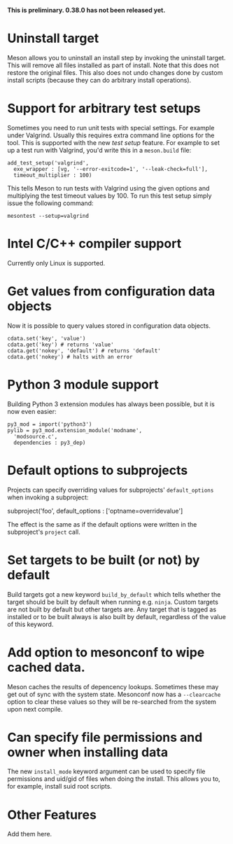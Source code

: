 **This is preliminary. 0.38.0 has not been released yet.**

# Uninstall target

Meson allows you to uninstall an install step by invoking the uninstall target. This will remove all files installed as part of install. Note that this does not restore the original files. This also does not undo changes done by custom install scripts (because they can do arbitrary install operations).

# Support for arbitrary test setups

Sometimes you need to run unit tests with special settings. For example under Valgrind. Usually this requires extra command line options for the tool. This is supported with the new *test setup* feature. For example to set up a test run with Valgrind, you'd write this in a `meson.build` file:

    add_test_setup('valgrind',
      exe_wrapper : [vg, '--error-exitcode=1', '--leak-check=full'],
      timeout_multiplier : 100)

This tells Meson to run tests with Valgrind using the given options and multiplying the test timeout values by 100. To run this test setup simply issue the following command:

    mesontest --setup=valgrind

# Intel C/C++ compiler support

Currently only Linux is supported.

# Get values from configuration data objects

Now it is possible to query values stored in configuration data objects.

    cdata.set('key', 'value')
    cdata.get('key') # returns 'value'
    cdata.get('nokey', 'default') # returns 'default'
    cdata.get('nokey') # halts with an error

# Python 3 module support

Building Python 3 extension modules has always been possible, but it is now even easier:

    py3_mod = import('python3')
    pylib = py3_mod.extension_module('modname',
      'modsource.c',
      dependencies : py3_dep)

# Default options to subprojects

Projects can specify overriding values for subprojects' `default_options` when invoking a subproject:

  subproject('foo', default_options : ['optname=overridevalue']

The effect is the same as if the default options were written in the subproject's `project` call. 

# Set targets to be built (or not) by default

Build targets got a new keyword `build_by_default` which tells whether the target should be built by default when running e.g. `ninja`. Custom targets are not built by default but other targets are. Any target that is tagged as installed or to be built always is also built by default, regardless of the value of this keyword.

# Add option to mesonconf to wipe cached data.

Meson caches the results of depencency lookups. Sometimes these may get out of sync with the system state. Mesonconf now has a `--clearcache` option to clear these values so they will be re-searched from the system upon next compile.

# Can specify file permissions and owner when installing data

The new `install_mode` keyword argument can be used to specify file permissions and uid/gid of files when doing the install. This allows you to, for example, install suid root scripts.

# Other Features

Add them here.